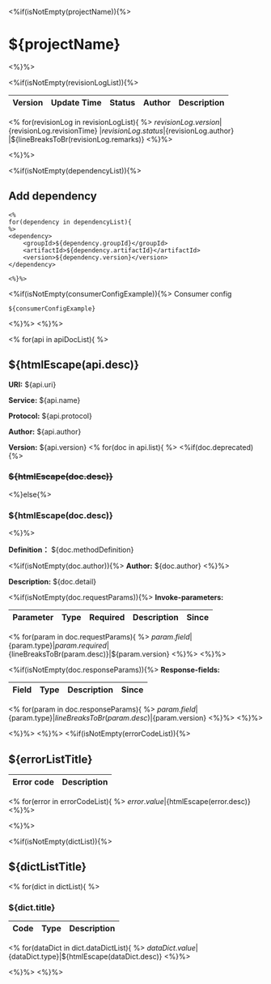 <%if(isNotEmpty(projectName)){%>

# ${projectName}

<%}%>

<%if(isNotEmpty(revisionLogList)){%>

| Version | Update Time | Status | Author | Description |
|---------|-------------|--------|--------|-------------|
<% for(revisionLog in revisionLogList){ %>
${revisionLog.version} |${revisionLog.revisionTime} |${revisionLog.status} |${revisionLog.author} |${lineBreaksToBr(revisionLog.remarks)}
<%}%>

<%}%>

<%if(isNotEmpty(dependencyList)){%>

## Add dependency

```
<%
for(dependency in dependencyList){
%>
<dependency>
    <groupId>${dependency.groupId}</groupId>
    <artifactId>${dependency.artifactId}</artifactId>
    <version>${dependency.version}</version>
</dependency>

<%}%>
```

<%if(isNotEmpty(consumerConfigExample)){%>
Consumer config

```
${consumerConfigExample}
```

<%}%>
<%}%>

<% for(api in apiDocList){ %>

## ${htmlEscape(api.desc)}

**URI:** ${api.uri}

**Service:** ${api.name}

**Protocol:** ${api.protocol}

**Author:** ${api.author}

**Version:** ${api.version}
<% for(doc in api.list){ %>
<%if(doc.deprecated){%>

### ~~${htmlEscape(doc.desc)}~~

<%}else{%>

### ${htmlEscape(doc.desc)}

<%}%>

**Definition：** ${doc.methodDefinition}

<%if(isNotEmpty(doc.author)){%>
**Author:** ${doc.author}
<%}%>

**Description:** ${doc.detail}

<%if(isNotEmpty(doc.requestParams)){%>
**Invoke-parameters:**

| Parameter | Type | Required | Description | Since |
|-----------|------|----------|-------------|-------|
<% for(param in doc.requestParams){ %>
${param.field}|${param.type}|${param.required}|${lineBreaksToBr(param.desc)}|${param.version}
<%}%>
<%}%>

<%if(isNotEmpty(doc.responseParams)){%>
**Response-fields:**

| Field | Type | Description | Since |
|-------|------|-------------|-------|
<% for(param in doc.responseParams){ %>
${param.field}|${param.type}|${lineBreaksToBr(param.desc)}|${param.version}
<%}%>
<%}%>

<%}%>
<%}%>
<%if(isNotEmpty(errorCodeList)){%>

## ${errorListTitle}

| Error code | Description |
|------------|-------------|
<% for(error in errorCodeList){ %>
${error.value}|${htmlEscape(error.desc)}
<%}%>

<%}%>

<%if(isNotEmpty(dictList)){%>

## ${dictListTitle}

<% for(dict in dictList){ %>

### ${dict.title}

| Code | Type | Description |
|------|------|-------------|
<% for(dataDict in dict.dataDictList){ %>
${dataDict.value}|${dataDict.type}|${htmlEscape(dataDict.desc)}
<%}%>

<%}%>
<%}%>
